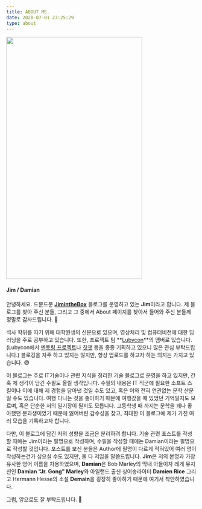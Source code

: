 ```yaml
---
title: ABOUT ME.
date: 2020-07-01 23:25:29
type: about
---
```


<img src="/images/about/ica.jpg" width="360" height="640">

#### Jim / Damian

안녕하세요. 드문드문 **[JimintheBox](https://jimheo.github.io/)** 블로그를 운영하고 있는 **Jim**이라고 합니다.
제 블로그를 찾아 주신 분들, 그리고 그 중에서 About 페이지를 찾아서 들어와 주신 분들께 정말로 감사드립니다. :bow:

석사 학위를 따기 위해 대학원생의 신분으로 있으며, 영상처리 및 컴퓨터비전에 대한 딥러닝을 주로 공부하고 있습니다.
또한, 프로젝트 팀 **[Lubycon](https://lubycon.github.io/)**의 멤버로 있습니다.
(Lubycon에서 [멘토링 프로젝트](https://lubycon.github.io/magazines/2020/06/09/1st-demo-day/)나 [칫챗](https://lubycon.github.io/magazines/2019/11/18/1st-chit-chat-retrospective/) 등을 종종 기획하고 있으니 많은 관심 부탁드립니다.)
블로깅을 자주 하고 있지는 않지만, 항상 업로드를 하고자 하는 의지는 가지고 있습니다. :sweat_smile:

이 블로그는 주로 IT기술이나 관련 지식을 정리한 기술 블로그로 운영을 하고 있지만, 간혹 제 생각이 담긴 수필도 올릴 생각입니다.
수필의 내용은 IT 직군에 필요한 소프트 스킬이나 이에 대해 제 경험을 담아낸 것일 수도 있고, 혹은 이와 전혀 연관없는 문학 산문일 수도 있습니다.
여행 다니는 것을 좋아하기 때문에 여행갔을 때 있었던 기억일지도 모르며, 혹은 단순한 저의 일기장이 될지도 모릅니다.
고등학생 때 까지는 문학을 꽤나 좋아했던 문과생이었기 때문에 잃어버린 감수성을 찾고, 최대한 이 블로그에 제가 가진 여러 모습을 기록하고자 합니다.

다만, 이 블로그에 담긴 저의 성향을 조금은 분리하려 합니다.
기술 관련 포스트를 작성할 때에는 Jim이라는 필명으로 작성하며, 수필을 작성할 때에는 Damian이라는 필명으로 작성할 것입니다.
포스트를 보신 분들은 Author에 필명이 다르게 적혀있어 여러 명이 작성하는건가 싶으실 수도 있지만, 둘 다 저임을 말씀드립니다.
**Jim**은 저의 본명과 가장 유사한 영어 이름을 차용하였으며, **Damian**은 Bob Marley의 막내 아들이자 레게 뮤지션인 **Damian "Jr. Gong" Marley**와 아일랜드 출신 싱어송라이터 **Damien Rice** 그리고 Hermann Hesse의 소설 **Demain**을 굉장히 좋아하기 때문에 여기서 착안하였습니다.

그럼, 앞으로도 잘 부탁드립니다. :pray:
